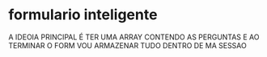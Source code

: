 # formulario inteligente



A IDEOIA PRINCIPAL É TER UMA ARRAY CONTENDO AS PERGUNTAS E AO TERMINAR O FORM VOU ARMAZENAR TUDO DENTRO DE MA SESSAO
